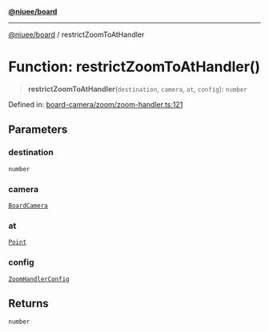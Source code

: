[**@niuee/board**](../README.md)

***

[@niuee/board](../globals.md) / restrictZoomToAtHandler

# Function: restrictZoomToAtHandler()

> **restrictZoomToAtHandler**(`destination`, `camera`, `at`, `config`): `number`

Defined in: [board-camera/zoom/zoom-handler.ts:121](https://github.com/niuee/board/blob/e6c1edcccf6525a0cc9088782c7c4653e837f533/src/board-camera/zoom/zoom-handler.ts#L121)

## Parameters

### destination

`number`

### camera

[`BoardCamera`](../interfaces/BoardCamera.md)

### at

[`Point`](../type-aliases/Point.md)

### config

[`ZoomHandlerConfig`](../type-aliases/ZoomHandlerConfig.md)

## Returns

`number`
